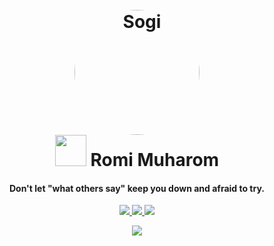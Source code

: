 <h1 align='center'>
  <br>
  <a href='https://www.youtube.com/watch?v=dQw4w9WgXcQ'><img src='https://avatars.githubusercontent.com/u/121702894?v=4' alt='Sogi' width='200' style="border-radius:50%"></a>
  <br>
  <img src="https://media.giphy.com/media/VgCDAzcKvsR6OM0uWg/giphy.gif" width="50"> Romi Muharom
  <br>
</h1>

<h4 align='center'>Don't let "what others say" keep you down and afraid to try.</h4>

<p align='center' socials>
 <a href="https://github.com/Leuthra">
    <img src="https://komarev.com/ghpvc/?username=Leuthra">
  </a>
  <a href='https://instagram.com/romi_muh05'>
    <img src='https://img.shields.io/badge/-Instagram-red?style=flat-square&logo=instagram&logoColor=white' class='layout'>
  </a>
  <a href='https://linkedin.com/in/romidev'>
    <img src='https://img.shields.io/badge/-LinkedIn-blue?style=flat-square&logo=Linkedin&logoColor=white' class='layout'>
  </a>
</p socials>
<p status, align='center'>
  <a href='https://linkedin.com/in/romidev'>
    <img src='https://spotify-github-profile.vercel.app/api/view?uid=31u3koqhbdjapgpxxeaeu733rkni&cover_image=true&theme=novatorem&show_offline=false&background_color=121212&interchange=true&bar_color=006eff&bar_color_cover=true' class='layout'>
  </a>
</p status>
